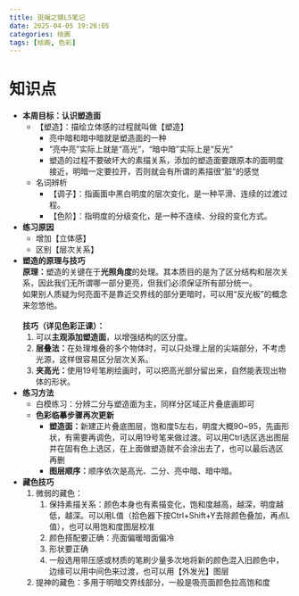 ```yaml
---
title: 斑斓之镇L5笔记
date: 2025-04-05 19:26:05
categories: 绘画
tags: [绘画, 色彩]
---
```

# 知识点
<ul>
    <li><strong>本周目标：认识塑造面</strong>
        <ul>
            <li>【塑造】：描绘立体感的过程就叫做【塑造】
                <ul>
                    <li>亮中暗和暗中暗就是塑造面的一种</li>
                    <li>“亮中亮”实际上就是“高光”，“暗中暗”实际上是“反光”</li>
                    <li>塑造的过程不要破坏大的素描关系，添加的塑造面要跟原本的面明度接近，明暗一定要拉开，否则就会有所谓的素描很“脏”的感觉</li>
                </ul>
            </li>
            <li>名词辨析
                <ul>
                    <li>【调子】：指画面中黑白明度的层次变化，是一种平滑、连续的过渡过程。</li>
                    <li>【色阶】：指明度的分级变化，是一种不连续、分段的变化方式。</li>
                </ul>
            </li>
        </ul>
    </li>
    <li><strong>练习原因</strong>
        <ul>
            <li>增加【立体感】</li>
            <li>区别【层次关系】</li>
        </ul>
    </li>
    <li>
        <strong>塑造的原理与技巧</strong><br>
        <strong>原理：</strong>塑造的关键在于<strong>光照角度</strong>的处理。其本质目的是为了区分结构和层次关系，因此我们无所谓哪一部分更亮，但我们必须保证所有部分统一。<br>
        如果别人质疑为何亮面不是靠近交界线的部分更暗时，可以用“反光板”的概念来忽悠他。<br><br>
        <strong>技巧（详见色彩正课）：</strong>
        <ol>
            <li>可以<strong>主观添加塑造面</strong>，以增强结构的区分度。</li>
            <li><strong>层叠法：</strong>在处理堆叠的多个物体时，可以只处理上层的尖端部分，不考虑光源，这样很容易区分层次关系。</li>
            <li><strong>夹高光：</strong>使用19号笔刷绘画时，可以把高光部分留出来，自然能表现出物体的形状。</li>
        </ol>
    </li>
    <li><strong>练习方法</strong>
        <ul>
            <li>白模练习：分辨二分与塑造面为主，同样分区域正片叠底画即可</li>
            <li><strong>色彩临摹步骤再次更新</strong>
                <ul>
                    <li><strong>塑造面：</strong>新建正片叠底图层，饱和度5左右，明度大概90~95，先画形状，有需要再调色，可以用19号笔来做过渡。可以用Ctrl选区选出图层并在固有色上选区，在上面做塑造就不会涂出去了，也可以最后选区再删</li>
                    <li><strong>图层顺序：</strong>顺序依次是高光、二分、亮中暗、暗中暗。</li>
                </ul>
            </li>
        </ul>
    </li>
    <li><strong>藏色技巧</strong>
        <ol>
            <li>微弱的藏色：
                <ol>
                    <li>保持素描关系：颜色本身也有素描变化，饱和度越高，越深，明度越低，越深。可以用L值（拾色器下按Ctrl+Shift+Y去除颜色叠加，再点L值），也可以用饱和度图层校准</li>
                    <li>颜色搭配要正确：亮面偏暖暗面偏冷</li>
                    <li>形状要正确</li>
                    <li>一般选用带压感或材质的笔刷少量多次地将新的颜色混入旧颜色中，边缘可以用中间色来过渡，也可以用【外发光】图层</li>
                </ol>
            </li>
            <li>提神的藏色：多用于明暗交界线部分，一般是吸亮面颜色拉高饱和度</li>
        </ol>
    </li>
</ul>
